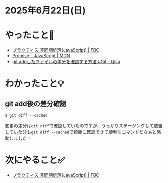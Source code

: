 # 2025年6月22日(日)

# やったこと📝

- [プラクティス 非同期処理\(JavaScript\) \| FBC](https://bootcamp.fjord.jp/practices/204)
- [Promise \- JavaScript \| MDN](https://developer.mozilla.org/ja/docs/Web/JavaScript/Reference/Global_Objects/Promise)
- [git addしたファイルの差分を確認する方法 \#Git \- Qiita](https://qiita.com/shuhei_m/items/158c2570c66548cef827)

# わかったこと💡
## git add後の差分確認
```javascript
$ git diff --cached
```
変更の差分は`git diff`で確認していたのですが、うっかりステージングして放置していた分も`git diff --cached`で綺麗に確認できて便利なコマンドだなぁと感動しました！

# 次にやること✅

- [プラクティス 非同期処理\(JavaScript\) \| FBC](https://bootcamp.fjord.jp/practices/204)

